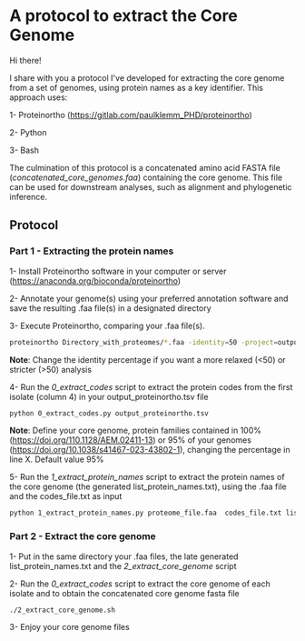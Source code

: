 # A protocol to extract the Core Genome

Hi there! 

I share with you a protocol I've developed for extracting the core genome from a set of genomes, using protein names as a key identifier. This approach uses:

1- Proteinortho (https://gitlab.com/paulklemm_PHD/proteinortho)

2- Python

3- Bash

The culmination of this protocol is a concatenated amino acid FASTA file (*concatenated_core_genomes.faa*) containing the core genome. This file can be used for downstream analyses, such as alignment and phylogenetic inference.

## Protocol

### Part 1 - Extracting the protein names

1- Install Proteinortho software in your computer or server (https://anaconda.org/bioconda/proteinortho)

2- Annotate your genome(s) using your preferred annotation software and save the resulting .faa file(s) in a designated directory

3- Execute Proteinortho, comparing your .faa file(s). 
```sh
proteinortho Directory_with_proteomes/*.faa -identity=50 -project=output_proteinortho
```
**Note**: Change the identity percentage if you want a more relaxed (<50) or stricter (>50) analysis

4- Run the *0_extract_codes* script to extract the protein codes from the first isolate (column 4) in your output_proteinortho.tsv file
```sh
python 0_extract_codes.py output_proteinortho.tsv
```
**Note**: Define your core genome, protein families contained in 100% (https://doi.org/110.1128/AEM.02411-13) or 95% of your genomes (https://doi.org/10.1038/s41467-023-43802-1), changing the percentage in line X. Default value 95%

5- Run the *1_extract_protein_names* script to extract the protein names of the core genome (the generated list_protein_names.txt), using the .faa file and the codes_file.txt as input
```sh
python 1_extract_protein_names.py proteome_file.faa  codes_file.txt list_protein_names.txt
```

### Part 2 - Extract the core genome

1- Put in the same directory your .faa files, the late generated list_protein_names.txt and the *2_extract_core_genome* script

2- Run the *0_extract_codes* script to extract the core genome of each isolate and to obtain the concatenated core genome fasta file
```sh
./2_extract_core_genome.sh
```
3- Enjoy your core genome files
